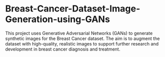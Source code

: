 # Breast-Cancer-Dataset-Image-Generation-using-GANs
This project uses Generative Adversarial Networks (GANs) to generate synthetic images for the Breast Cancer dataset. The aim is to augment the dataset with high-quality, realistic images to support further research and development in breast cancer diagnosis and treatment.
